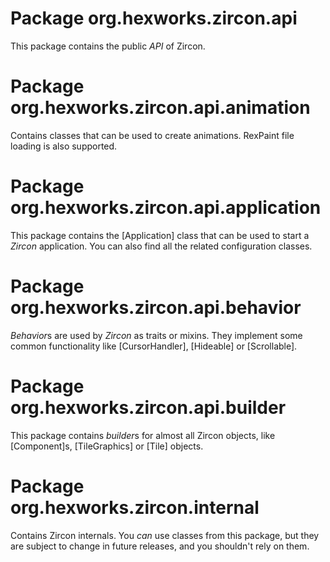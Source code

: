 # Package org.hexworks.zircon.api

This package contains the public *API* of Zircon.

# Package org.hexworks.zircon.api.animation

Contains classes that can be used to create animations. RexPaint file loading is also supported.

# Package org.hexworks.zircon.api.application

This package contains the [Application] class that can be used to start a *Zircon* application.
You can also find all the related configuration classes.

# Package org.hexworks.zircon.api.behavior

*Behavior*s are used by *Zircon* as traits or mixins. They implement some common functionality like
[CursorHandler], [Hideable] or [Scrollable].

# Package org.hexworks.zircon.api.builder

This package contains *builder*s for almost all Zircon objects, like [Component]s, [TileGraphics] or [Tile] objects.

# Package org.hexworks.zircon.internal

Contains Zircon internals. You *can* use classes from this package, but they are subject to change in future
releases, and you shouldn't rely on them.


